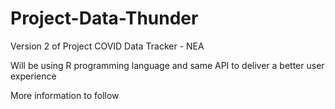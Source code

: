 # Project-Data-Thunder
Version 2 of Project COVID Data Tracker - NEA

Will be using R programming language and same API to deliver a better user experience

More information to follow